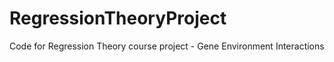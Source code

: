# RegressionTheoryProject
Code for Regression Theory course project -  Gene Environment Interactions
